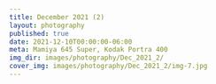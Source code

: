```yaml
---
title: December 2021 (2)
layout: photography
published: true
date: 2021-12-10T00:00:00-06:00
meta: Mamiya 645 Super, Kodak Portra 400
img_dir: images/photography/Dec_2021_2/
cover_img: images/photography/Dec_2021_2/img-7.jpg
---
```

